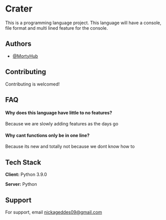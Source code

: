
# Crater

This is a programming language project. This language will have a console, file format and multi lined feature for the console.



## Authors

- [@MortyHub](https://www.github.com/MortyHub)



## Contributing

Contributing is welcomed! 





## FAQ

#### Why does this language have little to no features?

Because we are slowly adding features as the days go 

#### Why cant functions only be in one line?

Because its new and totally not because we dont know how to




## Tech Stack

**Client:** Python 3.9.0

**Server:** Python




## Support

For support, email nickageddes09@gmail.com





